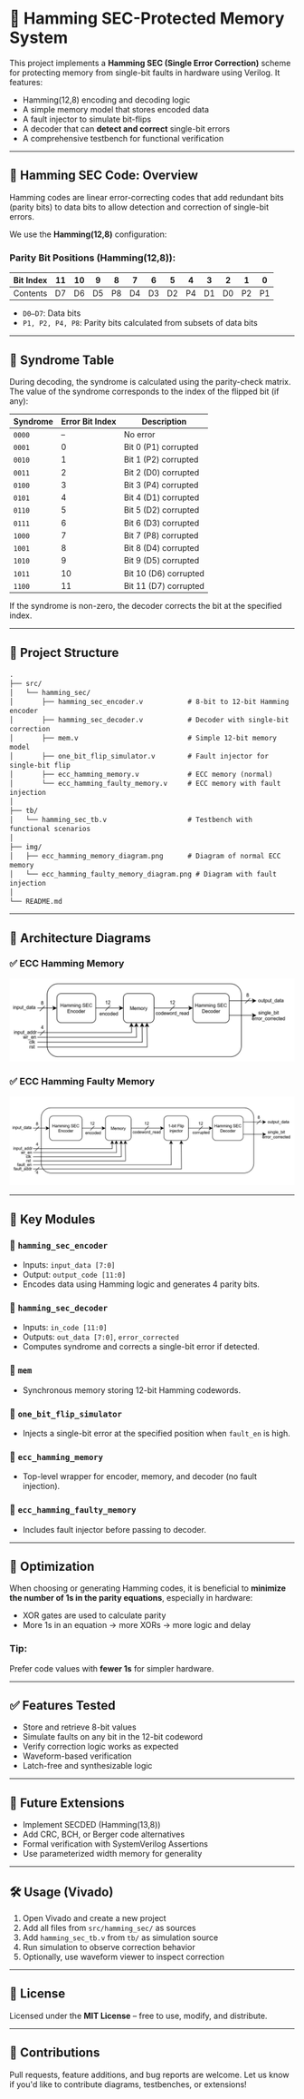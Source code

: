 # 🧠 Hamming SEC-Protected Memory System

This project implements a **Hamming SEC (Single Error Correction)** scheme for protecting memory from single-bit faults in hardware using Verilog. It features:

* Hamming(12,8) encoding and decoding logic
* A simple memory model that stores encoded data
* A fault injector to simulate bit-flips
* A decoder that can **detect and correct** single-bit errors
* A comprehensive testbench for functional verification

---

## 📘 Hamming SEC Code: Overview

Hamming codes are linear error-correcting codes that add redundant bits (parity bits) to data bits to allow detection and correction of single-bit errors.

We use the **Hamming(12,8)** configuration:

### Parity Bit Positions (Hamming(12,8)):

| Bit Index | 11 | 10 | 9  | 8  | 7  | 6  | 5  | 4  | 3  | 2  | 1  | 0  |
| --------- | -- | -- | -- | -- | -- | -- | -- | -- | -- | -- | -- | -- |
| Contents  | D7 | D6 | D5 | P8 | D4 | D3 | D2 | P4 | D1 | D0 | P2 | P1 |

* `D0–D7`: Data bits
* `P1, P2, P4, P8`: Parity bits calculated from subsets of data bits

---

## 🧮 Syndrome Table

During decoding, the syndrome is calculated using the parity-check matrix. The value of the syndrome corresponds to the index of the flipped bit (if any):

| Syndrome | Error Bit Index | Description           |
| -------- | --------------- | --------------------- |
| `0000`   | –               | No error              |
| `0001`   | 0               | Bit 0 (P1) corrupted  |
| `0010`   | 1               | Bit 1 (P2) corrupted  |
| `0011`   | 2               | Bit 2 (D0) corrupted  |
| `0100`   | 3               | Bit 3 (P4) corrupted  |
| `0101`   | 4               | Bit 4 (D1) corrupted  |
| `0110`   | 5               | Bit 5 (D2) corrupted  |
| `0111`   | 6               | Bit 6 (D3) corrupted  |
| `1000`   | 7               | Bit 7 (P8) corrupted  |
| `1001`   | 8               | Bit 8 (D4) corrupted  |
| `1010`   | 9               | Bit 9 (D5) corrupted  |
| `1011`   | 10              | Bit 10 (D6) corrupted |
| `1100`   | 11              | Bit 11 (D7) corrupted |

If the syndrome is non-zero, the decoder corrects the bit at the specified index.

---

## 📂 Project Structure

```
.
├── src/
│   └── hamming_sec/
│       ├── hamming_sec_encoder.v           # 8-bit to 12-bit Hamming encoder
│       ├── hamming_sec_decoder.v           # Decoder with single-bit correction
│       ├── mem.v                           # Simple 12-bit memory model
│       ├── one_bit_flip_simulator.v        # Fault injector for single-bit flip
│       ├── ecc_hamming_memory.v            # ECC memory (normal)
│       └── ecc_hamming_faulty_memory.v     # ECC memory with fault injection
│
├── tb/
│   └── hamming_sec_tb.v                    # Testbench with functional scenarios
│
├── img/
│   ├── ecc_hamming_memory_diagram.png      # Diagram of normal ECC memory
│   └── ecc_hamming_faulty_memory_diagram.png # Diagram with fault injection
│
└── README.md
```

---

## 🧠 Architecture Diagrams

### ✅ ECC Hamming Memory

![ECC Hamming Memory](./images/hamming_sec_mem.png)

### ✅ ECC Hamming Faulty Memory

![ECC Hamming Faulty Memory](./images/hamming_sec_faulty_mem.png)

---

## 🔩 Key Modules

### 🔹 `hamming_sec_encoder`

* Inputs: `input_data [7:0]`
* Output: `output_code [11:0]`
* Encodes data using Hamming logic and generates 4 parity bits.

### 🔹 `hamming_sec_decoder`

* Inputs: `in_code [11:0]`
* Outputs: `out_data [7:0]`, `error_corrected`
* Computes syndrome and corrects a single-bit error if detected.

### 🔹 `mem`

* Synchronous memory storing 12-bit Hamming codewords.

### 🔹 `one_bit_flip_simulator`

* Injects a single-bit error at the specified position when `fault_en` is high.

### 🔹 `ecc_hamming_memory`

* Top-level wrapper for encoder, memory, and decoder (no fault injection).

### 🔹 `ecc_hamming_faulty_memory`

* Includes fault injector before passing to decoder.
---

## 🔧 Optimization

When choosing or generating Hamming codes, it is beneficial to **minimize the number of 1s in the parity equations**, especially in hardware:

* XOR gates are used to calculate parity
* More 1s in an equation → more XORs → more logic and delay

### Tip:

Prefer code values with **fewer 1s** for simpler hardware.

---

## ✅ Features Tested

* Store and retrieve 8-bit values
* Simulate faults on any bit in the 12-bit codeword
* Verify correction logic works as expected
* Waveform-based verification
* Latch-free and synthesizable logic

---

## 🚀 Future Extensions

* Implement SECDED (Hamming(13,8))
* Add CRC, BCH, or Berger code alternatives
* Formal verification with SystemVerilog Assertions
* Use parameterized width memory for generality

---

## 🛠️ Usage (Vivado)

1. Open Vivado and create a new project
2. Add all files from `src/hamming_sec/` as sources
3. Add `hamming_sec_tb.v` from `tb/` as simulation source
4. Run simulation to observe correction behavior
5. Optionally, use waveform viewer to inspect correction

---

## 📜 License

Licensed under the **MIT License** – free to use, modify, and distribute.

---

## 🤝 Contributions

Pull requests, feature additions, and bug reports are welcome.
Let us know if you'd like to contribute diagrams, testbenches, or extensions!

